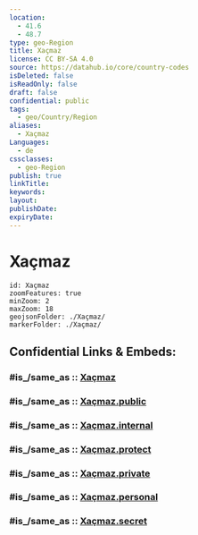 ```yaml
---
location:
  - 41.6
  - 48.7
type: geo-Region
title: Xaçmaz
license: CC BY-SA 4.0
source: https://datahub.io/core/country-codes
isDeleted: false
isReadOnly: false
draft: false
confidential: public
tags:
  - geo/Country/Region
aliases:
  - Xaçmaz
Languages:
  - de
cssclasses:
  - geo-Region
publish: true
linkTitle:
keywords:
layout:
publishDate:
expiryDate:
---
```


# Xaçmaz

```leaflet
id: Xaçmaz
zoomFeatures: true 
minZoom: 2 
maxZoom: 18
geojsonFolder: ./Xaçmaz/
markerFolder: ./Xaçmaz/
```


## Confidential Links & Embeds: 

### #is_/same_as :: [Xaçmaz](/_Standards/Earth/Continent/Asia/Asia~North~West/Azerbaijan/Regions~Azerbaijan/Quba-Khachmaz/counties~Quba-Khachmaz/Xaçmaz.md) 

### #is_/same_as :: [Xaçmaz.public](/_public/Earth/Continent/Asia/Asia~North~West/Azerbaijan/Regions~Azerbaijan/Quba-Khachmaz/counties~Quba-Khachmaz/Xaçmaz.public.md) 

### #is_/same_as :: [Xaçmaz.internal](/_internal/Earth/Continent/Asia/Asia~North~West/Azerbaijan/Regions~Azerbaijan/Quba-Khachmaz/counties~Quba-Khachmaz/Xaçmaz.internal.md) 

### #is_/same_as :: [Xaçmaz.protect](/_protect/Earth/Continent/Asia/Asia~North~West/Azerbaijan/Regions~Azerbaijan/Quba-Khachmaz/counties~Quba-Khachmaz/Xaçmaz.protect.md) 

### #is_/same_as :: [Xaçmaz.private](/_private/Earth/Continent/Asia/Asia~North~West/Azerbaijan/Regions~Azerbaijan/Quba-Khachmaz/counties~Quba-Khachmaz/Xaçmaz.private.md) 

### #is_/same_as :: [Xaçmaz.personal](/_personal/Earth/Continent/Asia/Asia~North~West/Azerbaijan/Regions~Azerbaijan/Quba-Khachmaz/counties~Quba-Khachmaz/Xaçmaz.personal.md) 

### #is_/same_as :: [Xaçmaz.secret](/_secret/Earth/Continent/Asia/Asia~North~West/Azerbaijan/Regions~Azerbaijan/Quba-Khachmaz/counties~Quba-Khachmaz/Xaçmaz.secret.md)

